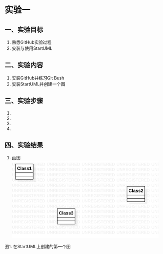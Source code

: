 # 实验一

## 一、实验目标
1. 熟悉GitHub实验过程
2. 安装与使用StartUML

## 二、实验内容
1. 安装GitHub并练习Git Bush
2. 安装StartUML并创建一个图

## 三、实验步骤
1.
2.
3.
4.
## 四、实验结果
1. 画图
![第一个UML图](./model1.jpg)

图1. 在StartUML上创建的第一个图
